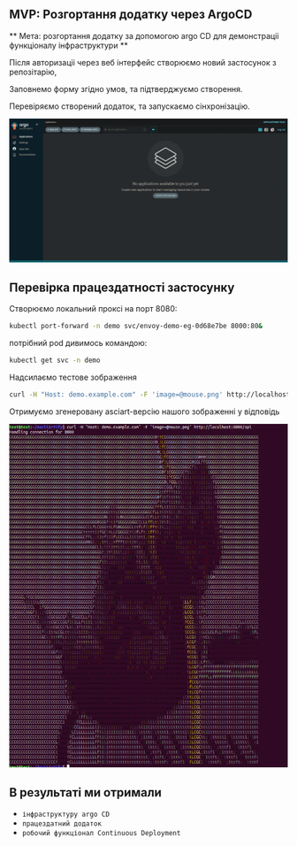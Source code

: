 ## MVP: Розгортання додатку через ArgoCD

** Мета: розгортання додатку за допомогою argo CD для демонстраціі функціоналу інфраструктури **

Після авторизаціі через веб інтерфейс створюємо новий застосунок з репозітарію, 

Заповнемо форму згідно умов, та підтверджуємо створення.

Перевіряємо створений додаток, та запускаємо сінхронізацію.

![Image](.MVP.gif)


## Перевірка працездатності застосунку

Створюємо локальний проксі на порт 8080:

```bash
kubectl port-forward -n demo svc/envoy-demo-eg-0d68e7be 8000:80&
```
потрібний pod дивимось командою:
```bash
kubectl get svc -n demo
```

Надсилаємо тестове зображення

```bash 
curl -H "Host: demo.example.com" -F 'image=@mouse.png' http://localhost:8000/api
```

Отримуємо згенеровану asciart-версію нашого зображенні у відповідь

![Image](.mouse.png)

## В результаті ми отримали
- `інфраструктуру argo CD`
- `працездатний додаток`
- `робочий функціонал Continuous Deployment`



